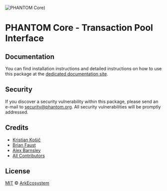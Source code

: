 ![PHANTOM Core](https://i.imgur.com/dPHOKrL.jpg))

# PHANTOM Core - Transaction Pool Interface

## Documentation

You can find installation instructions and detailed instructions on how to use this package at the [dedicated documentation site](https://docs.phantom.org/guidebook/core/plugins/core-transaction-pool.html).

## Security

If you discover a security vulnerability within this package, please send an e-mail to security@phantom.org. All security vulnerabilities will be promptly addressed.

## Credits

- [Kristjan Košič](https://github.com/kristjank)
- [Brian Faust](https://github.com/faustbrian)
- [Alex Barnsley](https://github.com/alexbarnsley)
- [All Contributors](../../../../contributors)

## License

[MIT](LICENSE) © [ArkEcosystem](https://ark.io)
